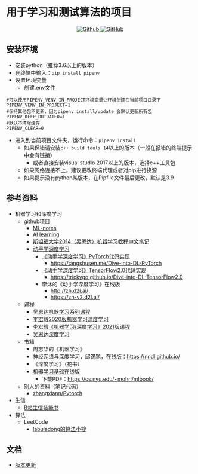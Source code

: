 # 用于学习和测试算法的项目

<p align="center">
<a href="https://github.com/diklios5768" target="_blank">
<img alt="Github" src="https://img.shields.io/badge/作者-@diklios-000000.svg?style=flat-square&logo=GitHub">
</a>
<a href="https://github.com/diklios5768/algorithm" target="_blank">
<img alt="GitHub" src="https://img.shields.io/github/stars/diklios5768/algorithm?label=Stars&style=flat-square&logo=GitHub">
</a>
</p>

## 安装环境

* 安装python（推荐3.6以上的版本）
* 在终端中输入：`pip install pipenv`
* 设置环境变量
    * 创建.env文件

```dotenv
#可以使用PIPENV_VENV_IN_PROJECT环境变量让环境创建在当前项目目录下
PIPENV_VENV_IN_PROJECT=1
#保持其他包不更新，因为pipenv install/update 会默认更新所有包
PIPENV_KEEP_OUTDATED=1
#默认不清除缓存
PIPENV_CLEAR=0
```

* 进入到当前项目文件夹，运行命令：`pipenv install`
    * 如果保错请安装`c++ build tools 14`以上的版本（一般在报错的终端提示中会有链接）
        * 或者直接安装visual studio 2017以上的版本，选择c++工具包
    * 如果网络连接不上，建议更改终端代理或者对pip进行换源
    * 如果提示没有python某版本，在Pipfile文件最后更改，默认是3.9

## 参考资料

* 机器学习和深度学习
    * github项目
        * [ML-notes](https://github.com/Sakura-gh/ML-notes)
        * [AI learning](https://github.com/apachecn/AiLearning)
        * [斯坦福大学2014（吴恩达）机器学习教程中文笔记](https://github.com/fengdu78/Coursera-ML-AndrewNg-Notes)
        * [动手学深度学习](https://github.com/d2l-ai/d2l-zh)
            * [《动手学深度学习》PyTorch代码实现](https://github.com/ShusenTang/Dive-into-DL-PyTorch)
                * https://tangshusen.me/Dive-into-DL-PyTorch
            * [《动手学深度学习》TensorFlow2.0代码实现](https://github.com/TrickyGo/Dive-into-DL-TensorFlow2.0)
                * https://trickygo.github.io/Dive-into-DL-TensorFlow2.0
            * 李沐的《动手学深度学习》在线版
                * http://zh.d2l.ai/
                * https://zh-v2.d2l.ai/
    * 课程
        * [吴恩达机器学习系列课程](https://www.bilibili.com/video/BV164411b7dx)
        * [李宏毅2020版机器学习深度学习](https://www.bilibili.com/video/BV1JE411g7XF)
        * [李宏毅《机器学习/深度学习》2021版课程](https://www.bilibili.com/video/BV1JA411c7VT)
        * [吴恩达深度学习](https://www.bilibili.com/video/BV1FT4y1E74V)
    * 书籍
        * 周志华的《机器学习》
        * 神经网络与深度学习，邱锡鹏，在线版：https://nndl.github.io/
        * 《深度学习》（花书）
        * [机器学习基础在线版](https://mitpress.ublish.com/ereader/7093/?preview=#page/1)
            * 下载PDF：https://cs.nyu.edu/~mohri/mlbook/
    * 别人的资料（笔记代码）
        * [zhangxiann/Pytorch](https://github.com/zhangxiann/PyTorch_Practice)
* 生信
    * [B站生信技能书](https://www.bilibili.com/video/BV1cs411j75B)
* 算法
    * LeetCode
        * [labuladong的算法小抄](https://github.com/labuladong/fucking-algorithm)

## 文档

* [版本更新](docs/version.md)